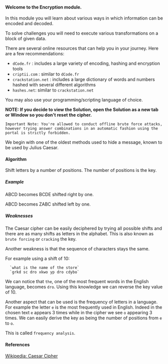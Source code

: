 
#### Welcome to the Encryption module.
In this module you will learn about various ways in which information can be encoded and decoded. 

To solve challenges you will need to execute various transformations on a block of given data. 

There are several online resources that can help you in your journey. 
Here are a few recommendations:

- `dCode.fr` : includes a large variety of encoding, hashing and encryption tools
- `criptii.com` : similar to `dCode.fr`
- `crackstation.net` : includes a large dictionary of words and numbers hashed with several different algorithms
- `hashes.net`: similar to `crackstation.net`

You may also use your programming/scripting language of choice.

**NOTE: If you decide to view the Solution, open the Solution as a new tab or Window so you don't reset the cipher.**

`Important Note: You're allowed to conduct offline brute force attacks, however trying answer combinations in an automatic fashion using the portal is strictly forbidden.` 

We begin with one of the oldest methods used to hide a message, known to be used by Julius Caesar.

#### Algorithm

Shift letters by a number of positions. The number of positions is the key. 

##### Example

ABCD becomes BCDE shifted right by one.

ABCD becomes ZABC shifted left by one.

##### Weaknesses
The Caesar cipher can be easily deciphered by trying all possible shifts and there are as many shifts as letters in the alphabet. This is also known as `brute forcing` or `cracking` the key.

Another weakness is that the sequence of characters stays the same.

For example using a shift of 10:

      `what is the name of the store`
      `grkd sc dro xkwo yp dro cdybo`

We can notice that `the`, one of the most frequent words in the English language, becomes `dro`. Using this knowledge we can reverse the key value of 10. 

Another aspect that can be used is the frequency of letters in a language. For example the letter `e` is the most frequently used in English. Indeed in the chosen text `e` appears 3 times while in the cipher we see `o` appearing 3 times. We can easily derive the key as being the number of positions from `e` to `o`.

This is called `frequency analysis`.

#### References

[Wikipedia: Caesar Cipher](https://en.wikipedia.org/wiki/Caesar_cipher)